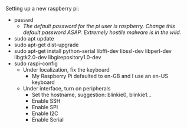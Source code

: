 Setting up a new raspberry pi:
* passwd
  - *The default password for the pi user is raspberry.  Change this default password ASAP.  Extremely hostile malware is in the wild.*
* sudo apt update
* sudo apt-get dist-upgrade
* sudo apt-get install python-serial libffi-dev libssl-dev libperl-dev libgtk2.0-dev libgirepository1.0-dev
* sudo raspi-config
  * Under localization, fix the keyboard
    * My Raspberry Pi defaulted to en-GB and I use an en-US keyboard
  * Under interface, turn on peripherals
    * Set the hostname, suggestion: blinkie0, blinkie1...
    * Enable SSH
    * Enable SPI
    * Enable I2C
    * Enable Serial
